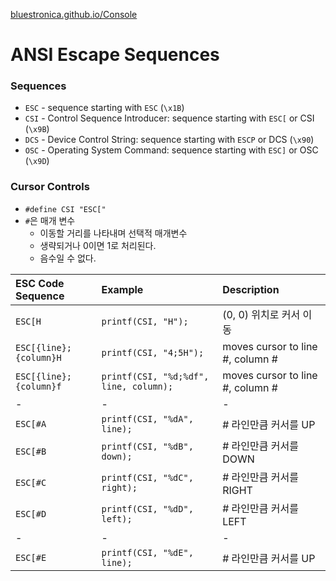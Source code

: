 [bluestronica.github.io/Console](https://bluestronica.github.io/Console)

# ANSI Escape Sequences
### Sequences
- `ESC` - sequence starting with `ESC` (`\x1B`)
- `CSI` - Control Sequence Introducer: sequence starting with `ESC[` or CSI (`\x9B`)
- `DCS` - Device Control String: sequence starting with `ESCP` or DCS (`\x90`)
- `OSC` - Operating System Command: sequence starting with `ESC]` or OSC (`\x9D`)

### Cursor Controls
- `#define CSI "ESC["`
- `#`은 매개 변수
    - 이동할 거리를 나타내며 선택적 매개변수
    - 생략되거나 0이면 1로 처리된다.
    - 음수일 수 없다.

|ESC Code Sequence|Example|Description|
|:---|:---|:---|
|`ESC[H`|`printf(CSI, "H");`|(0, 0) 위치로 커서 이동|
|`ESC[{line};{column}H`|`printf(CSI, "4;5H");`|moves cursor to line #, column #|
|`ESC[{line};{column}f`|`printf(CSI, "%d;%df", line, column);`|moves cursor to line #, column #|
|-|-|-|
|`ESC[#A`|`printf(CSI, "%dA", line);`|# 라인만큼 커서를 UP|
|`ESC[#B`|`printf(CSI, "%dB", down);`|# 라인만큼 커서를 DOWN|
|`ESC[#C`|`printf(CSI, "%dC", right);`|# 라인만큼 커서를 RIGHT|
|`ESC[#D`|`printf(CSI, "%dD", left);`|# 라인만큼 커서를 LEFT|
|-|-|-|
|`ESC[#E`|`printf(CSI, "%dE", line);`|# 라인만큼 커서를 UP|
